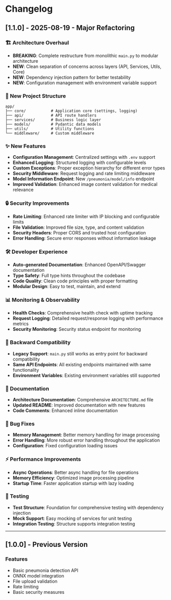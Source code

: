 # Changelog

## [1.1.0] - 2025-08-19 - Major Refactoring

### 🏗️ Architecture Overhaul
- **BREAKING**: Complete restructure from monolithic `main.py` to modular architecture
- **NEW**: Clean separation of concerns across layers (API, Services, Utils, Core)
- **NEW**: Dependency injection pattern for better testability
- **NEW**: Configuration management with environment variable support

### 📁 New Project Structure
```
app/
├── core/           # Application core (settings, logging)
├── api/            # API route handlers  
├── services/       # Business logic layer
├── models/         # Pydantic data models
├── utils/          # Utility functions
└── middleware/     # Custom middleware
```

### ✨ New Features
- **Configuration Management**: Centralized settings with `.env` support
- **Enhanced Logging**: Structured logging with configurable levels
- **Custom Exceptions**: Proper exception hierarchy for different error types
- **Security Middleware**: Request logging and rate limiting middleware
- **Model Information Endpoint**: New `/pneumonia/model/info` endpoint
- **Improved Validation**: Enhanced image content validation for medical relevance

### 🔒 Security Improvements
- **Rate Limiting**: Enhanced rate limiter with IP blocking and configurable limits
- **File Validation**: Improved file size, type, and content validation
- **Security Headers**: Proper CORS and trusted host configuration
- **Error Handling**: Secure error responses without information leakage

### 🛠️ Developer Experience
- **Auto-generated Documentation**: Enhanced OpenAPI/Swagger documentation
- **Type Safety**: Full type hints throughout the codebase
- **Code Quality**: Clean code principles with proper formatting
- **Modular Design**: Easy to test, maintain, and extend

### 📊 Monitoring & Observability
- **Health Checks**: Comprehensive health check with uptime tracking
- **Request Logging**: Detailed request/response logging with performance metrics
- **Security Monitoring**: Security status endpoint for monitoring

### 🔄 Backward Compatibility
- **Legacy Support**: `main.py` still works as entry point for backward compatibility
- **Same API Endpoints**: All existing endpoints maintained with same functionality
- **Environment Variables**: Existing environment variables still supported

### 📝 Documentation
- **Architecture Documentation**: Comprehensive `ARCHITECTURE.md` file
- **Updated README**: Improved documentation with new features
- **Code Comments**: Enhanced inline documentation

### 🐛 Bug Fixes
- **Memory Management**: Better memory handling for image processing
- **Error Handling**: More robust error handling throughout the application
- **Configuration**: Fixed configuration loading issues

### ⚡ Performance Improvements
- **Async Operations**: Better async handling for file operations
- **Memory Efficiency**: Optimized image processing pipeline
- **Startup Time**: Faster application startup with lazy loading

### 🧪 Testing
- **Test Structure**: Foundation for comprehensive testing with dependency injection
- **Mock Support**: Easy mocking of services for unit testing
- **Integration Testing**: Structure supports integration testing

---

## [1.0.0] - Previous Version

### Features
- Basic pneumonia detection API
- ONNX model integration
- File upload validation
- Rate limiting
- Basic security measures
